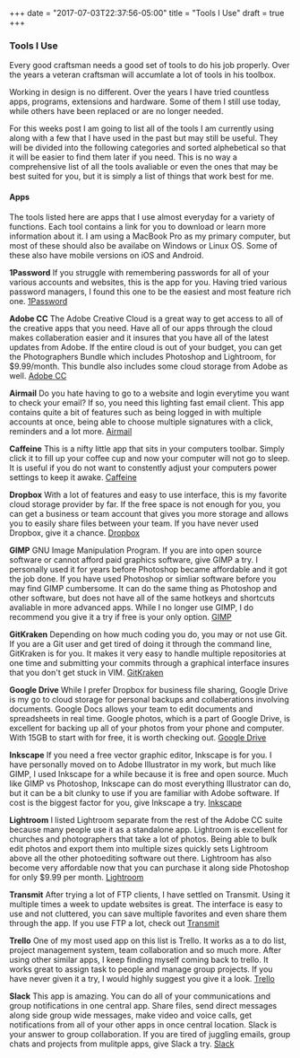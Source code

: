 +++
date = "2017-07-03T22:37:56-05:00"
title = "Tools I Use"
draft = true
+++

### Tools I Use

Every good craftsman needs a good set of tools to do his job properly. Over the years a veteran craftsman will accumlate a lot of tools in his toolbox.

Working in design is no different. Over the years I have tried countless apps, programs, extensions and hardware. Some of them I still use today, while others have been replaced or are no longer needed.

For this weeks post I am going to list all of the tools I am currently using along with a few that I have used in the past but may still be useful. They will be divided into the following categories and sorted alphebetical so that it will be easier to find them later if you need. This is no way a comprehensive list of all the tools avaliable or even the ones that may be best suited for you, but it is simply a list of things that work best for me.

#### Apps
The tools listed here are apps that I use almost everyday for a variety of functions. Each tool contains a link for you to download or learn more information about it. I am using a MacBook Pro as my primary computer, but most of these should also be availabe on Windows or Linux OS. Some of these also have mobile versions on iOS and Android.

**1Password** If you struggle with remembering passwords for all of your various accounts and websites, this is the app for you. Having tried various password managers, I found this one to be the easiest and most feature rich one. <a href="https://1password.com/" target="_blank">1Password</a>

**Adobe CC** The Adobe Creative Cloud is a great way to get access to all of the creative apps that you need. Have all of our apps through the cloud makes collaberation easier and it insures that you have all of the latest updates from Adobe. If the entire cloud is out of your budget, you can get the Photographers Bundle which includes Photoshop and Lightroom, for $9.99/month. This bundle also includes some cloud storage from Adobe as well. <a href="http://www.adobe.com/creativecloud.html" target="_blank">Adobe CC</a>

**Airmail** Do you hate having to go to a website and login everytime you want to check your email? If so, you need this lighting fast email client. This app contains quite a bit of features such as being logged in with multiple accounts at once, being able to choose multiple signatures with a click, reminders and a lot more. <a href="http://airmailapp.com/" target="_blank">Airmail</a>

**Caffeine** This is a nifty little app that sits in your computers toolbar. Simply click it to fill up your coffee cup and now your computer will not go to sleep. It is useful if you do not want to constently adjust your computers power settings to keep it awake. <a href="http://lightheadsw.com/caffeine/" target="_blank">Caffeine</a>

**Dropbox** With a lot of features and easy to use interface, this is my favorite cloud storage provider by far. If the free space is not enough for you, you can get a business or team account that gives you more storage and allows you to easily share files between your team. If you have never used Dropbox, give it a chance. <a href="https://db.tt/n7Fx0Cys" target="blank">Dropbox</a>

**GIMP** GNU Image Manipulation Program. If you are into open source software or cannot afford paid graphics software, give GIMP a try. I personally used it for years before Photoshop became affordable and it got the job done. If you have used Photoshop or simliar software before you may find GIMP cumbersome. It can do the same thing as Photoshop and other software, but does not have all of the same hotkeys and shortcuts avaliable in more advanced apps. While I no longer use GIMP, I do recommend you give it a try if free is your only option. <a href="https://www.gimp.org/" target="blank">GIMP</a>

**GitKraken** Depending on how much coding you do, you may or not use Git. If you are a Git user and get tired of doing it through the command line, GitKraken is for you. It makes it very easy to handle multiple repositories at one time and submitting your commits through a graphical interface insures that you don't get stuck in VIM. <a href="https://www.gitkraken.com/" target="_blank">GitKraken</a>

**Google Drive** While I prefer Dropbox for business file sharing, Google Drive is my go to cloud storage for personal backups and collaberations involving documents. Google Docs allows your team to edit documents and spreadsheets in real time. Google photos, which is a part of Google Drive, is excellent for backing up all of your photos from your phone and computer. With 15GB to start with for free, it is worth checking out. <a href="https://drive.google.com/" target="_blank">Google Drive</a>

**Inkscape** If you need a free vector graphic editor, Inkscape is for you. I have personally moved on to Adobe Illustrator in my work, but much like GIMP, I used Inkscape for a while because it is free and open source. Much like GIMP vs Photoshop, Inkscape can do most everything Illustrator can do, but it can be a bit clunky to use if you are familiar with Adobe software. If cost is the biggest factor for you, give Inkscape a try. <a href="https://inkscape.org/en/" target="_blank">Inkscape</a>

**Lightroom** I listed Lightroom separate from the rest of the Adobe CC suite because many people use it as a standalone app. Lightroom is excellent for churches and photographers that take a lot of photos. Being able to bulk edit photos and export them into multiple sizes quickly sets Lightroom above all the other photoediting software out there. Lightroom has also become very affordable now that you can purchase it along side Photoshop for only $9.99 per month. <a href="http://www.adobe.com/products/photoshop-lightroom.html" target="_blank">Lightroom</a>

**Transmit** After trying a lot of FTP clients, I have settled on Transmit. Using it multiple times a week to update websites is great. The interface is easy to use and not cluttered, you can save multiple favorites and even share them through the app. If you use FTP a lot, check out <a href="https://panic.com/transmit/" target="_blank">Transmit</a>

**Trello** One of my most used app on this list is Trello. It works as a to do list, project management system, team collaboration and so much more. After using other similar apps, I keep finding myself coming back to trello. It works great to assign task to people and manage group projects. If you have never given it a try, I would highly suggest you give it a look. <a href="https://trello.com/" target="_blank">Trello</a>

**Slack** This app is amazing. You can do all of your communications and group notifications in one central app. Share files, send direct messages along side group wide messages, make video and voice calls, get notifications from all of your other apps in once central location. Slack is your answer to group collaboration. If you are tired of juggling emails, group chats and projects from mulitple apps, give Slack a try. <a href="https://slack.com/" target="_blank">Slack</a>
